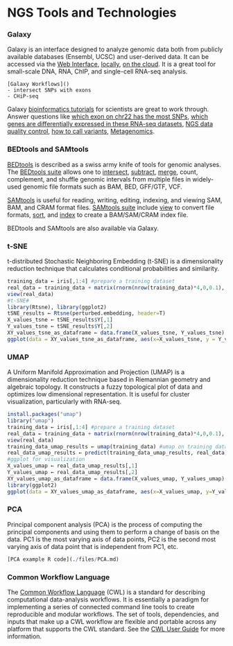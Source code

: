 # NGS Tools and Technologies

### Galaxy
Galaxy is an interface designed to analyze genomic data both from publicly available databases (Ensembl, UCSC) and user-derived data. It can be accessed via the [Web Interface](https://usegalaxy.org/), [locally](https://galaxyproject.org/admin/get-galaxy/), [on the cloud](https://galaxyproject.org/cloudman/). It is a great tool for small-scale DNA, RNA, ChIP, and single-cell RNA-seq analysis.

```
[Galaxy Workflows]()
- intersect SNPs with exons
- CHiP-seq
```

Galaxy [bioinformatics tutorials](https://training.galaxyproject.org/training-material/) for scientists are great to work through. Answer questions like [which exon on chr22 has the most SNPs](https://galaxyproject.org/tutorials/g101/), [which genes are differentially expressed in these RNA-seq datasets](https://usegalaxy.org/u/jeremy/p/galaxy-rna-seq-analysis-exercise), [NGS data quality control](https://www.youtube.com/watch?v=NH18hN9PdC8&ab_channel=UofMMSI), [how to call variants](https://training.galaxyproject.org/training-material/topics/variant-analysis/tutorials/dip/tutorial.html), [Metagenomics](https://galaxyproject.github.io/training-material/topics/metagenomics/).


### BEDtools and SAMtools
[BEDtools](https://bedtools.readthedocs.io/en/latest/) is described as a swiss army knife of tools for genomic analyses. The [BEDtools suite](https://bedtools.readthedocs.io/en/latest/content/bedtools-suite.html) allows one to [intersect](https://bedtools.readthedocs.io/en/latest/content/tools/intersect.html), [subtract](https://bedtools.readthedocs.io/en/latest/content/tools/subtract.html), [merge](https://bedtools.readthedocs.io/en/latest/content/tools/merge.html), count, complement, and shuffle genomic intervals from multiple files in widely-used genomic file formats such as BAM, BED, GFF/GTF, VCF. 

[SAMtools](http://www.htslib.org/) is useful for reading, writing, editing, indexing, and viewing SAM, BAM, and CRAM format files. [SAMtools suite](http://www.htslib.org/doc/samtools.html) include [view](http://www.htslib.org/doc/samtools-view.html) to convert file formats, [sort](http://www.htslib.org/doc/samtools-sort.html), and [index](http://www.htslib.org/doc/samtools-index.html) to create a BAM/SAM/CRAM index file.

BEDtools and SAMtools are also available via Galaxy.

### t-SNE
t-distributed Stochastic Neighboring Embedding (t-SNE) is a dimensionality reduction technique that calculates conditional probabilities and similarity. 
```R
training_data ← iris[,1:4] #prepare a training dataset
real_data ← training_data + matrix(rnorm(nrow(training_data)*4,0,0.1), ncol=4) #real data (training dataset with some fluctuations)
view(real_data)
#t-SNE#
library(Rtsne), library(ggplot2)
tSNE_results ← Rtsne(perturbed.embedding, header=T)
X_values_tsne ← tSNE_results$Y[,1]
Y_values_tsne ← tSNE_results$Y[,2]
XY_values_tsne_as_dataframe ← data.frame(X_values_tsne, Y_values_tsne)
ggplot(data = XY_values_tsne_as_dataframe, aes(x=X_values_tsne, y = Y_values_tsne)) + geom_point() 
```
### UMAP
A Uniform Manifold Approximation and Projection (UMAP) is a dimensionality reduction technique based in Riemannian geometry and algebraic topology. It constructs a fuzzy topological plot of data and optimizes low dimensional representation. It is useful for cluster visualization, particularly with RNA-seq. 
```R
install.packages("umap")
library("umap")
training_data ← iris[,1:4] #prepare a training dataset
real_data ← training_data + matrix(rnorm(nrow(training_data)*4,0,0.1), ncol=4) #real data (training dataset with some fluctuations)
view(real_data)
training_data_umap_results ← umap(training_data) #umap on training data
real_data_umap_results ← predict(training_data_umap_results, real_data) #predict the clustering of real_data based on training data's umap results
#ggplot for visualization
X_values_umap ← real_data_umap_results[,1]
Y_values_umap ← real_data_umap_results[,2]
XY_values_umap_as_dataframe ← data.frame(X_values_umap, Y_values_umap)
library(ggplot2)
ggplot(data = XY_values_umap_as_dataframe, aes(x=X_values_umap, y=Y_values_umap)) + geom_point()
```
### PCA
Principal component analysis (PCA) is the process of computing the principal components and using them to perform a change of basis on the data. PC1 is the most varying axis of data points, PC2 is the second most varying axis of data point that is independent from PC1, etc. 
```R
[PCA example R code](./files/PCA.md)
```
### Common Workflow Language
The [Common Workflow Language](https://www.commonwl.org/v1.2/index.html) (CWL) is a standard for describing computational data-analysis workflows. It is essentially a paradigm for implementing a series of connected command line tools to create reproducible and modular workflows. The set of tools, dependencies, and inputs that make up a CWL workflow are flexible and portable across any platform that supports the CWL standard. See the [CWL User Guide](https://www.commonwl.org/user_guide/) for more information. 

